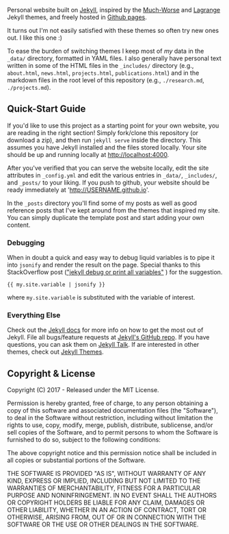 Personal website built on [Jekyll](http://jekyllrb.com/),
inspired by the [Much-Worse](http://jekyllthemes.org/themes/much-worse/) and [Lagrange](https://lenpaul.github.io/Lagrange/) Jekyll themes,
and freely hosted in [Github pages](https://pages.github.com/).

It turns out I'm not easily satisfied with these themes so often try new ones out.
I like this one :)

To ease the burden of switching themes I keep most of *my* data in the `_data/` directory, formatted in YAML files.
I also generally have personal text written in some of the HTML files in the `_includes/` directory
(e.g., `about.html`, `news.html`, `projects.html`, `publications.html`)
and in the markdown files in the root level of this repository
(e.g., `./research.md`, `./projects.md`).

## Quick-Start Guide

If you'd like to use this project as a starting point for your own website,
you are reading in the right section!
Simply fork/clone this repository (or download a zip), and then run `jekyll serve` inside the directory.
This assumes you have Jekyll installed and the files stored locally.
Your site should be up and running locally at [http://localhost:4000](http://localhost:4000).

After you've verified that you can serve the website locally,
edit the site attributes in `_config.yml` and edit the various entries in `_data/`, `_includes/`, and `_posts/` to your liking.
If you push to github, your website should be ready immediately at 'http://USERNAME.github.io'.

In the `_posts` directory you'll find some of my posts as well as good reference posts that I've kept around from the themes that inspired my site.
You can simply duplicate the template post and start adding your own content.

### Debugging

When in doubt a quick and easy way to debug liquid variables is to pipe it into `jsonify` and render the result on the page.
Special thanks to this StackOverflow post (["jekyll debug or print all variables"](https://stackoverflow.com/a/41668125) ) for the suggestion.

```
{{ my.site.variable | jsonify }}
```

where `my.site.variable` is substituted with the variable of interest. 

### Everything Else

Check out the [Jekyll docs][jekyll-docs] for more info on how to get the most out of Jekyll.
File all bugs/feature requests at [Jekyll's GitHub repo][jekyll-gh].
If you have questions, you can ask them on [Jekyll Talk][jekyll-talk].
If are interested in other themes, check out [Jekyll Themes][jekyll-themes].

[jekyll-docs]: http://jekyllrb.com/docs/home
[jekyll-gh]:   https://github.com/jekyll/jekyll
[jekyll-talk]: https://talk.jekyllrb.com/
[jekyll-talk]: https://talk.jekyllrb.com/
[jekyll-themes]: http://jekyllthemes.org/

## Copyright & License

Copyright (C) 2017 - Released under the MIT License.

Permission is hereby granted, free of charge, to any person obtaining a copy of this software and associated documentation files (the "Software"), to deal in the Software without restriction, including without limitation the rights to use, copy, modify, merge, publish, distribute, sublicense, and/or sell copies of the Software, and to permit persons to whom the Software is furnished to do so, subject to the following conditions:

The above copyright notice and this permission notice shall be included in all copies or substantial portions of the Software.

THE SOFTWARE IS PROVIDED "AS IS", WITHOUT WARRANTY OF ANY KIND, EXPRESS OR IMPLIED, INCLUDING BUT NOT LIMITED TO THE WARRANTIES OF MERCHANTABILITY, FITNESS FOR A PARTICULAR PURPOSE AND
NONINFRINGEMENT. IN NO EVENT SHALL THE AUTHORS OR COPYRIGHT HOLDERS BE LIABLE FOR ANY CLAIM, DAMAGES OR OTHER LIABILITY, WHETHER IN AN ACTION OF CONTRACT, TORT OR OTHERWISE, ARISING FROM, OUT OF OR IN CONNECTION WITH THE SOFTWARE OR THE USE OR OTHER DEALINGS IN THE SOFTWARE.
